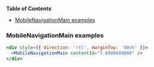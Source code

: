 <!-- START doctoc generated TOC please keep comment here to allow auto update -->

<!-- DON'T EDIT THIS SECTION, INSTEAD RE-RUN doctoc TO UPDATE -->

**Table of Contents**

* [MobileNavigationMain examples](#MobileNavigationMain-examples)

<!-- END doctoc generated TOC please keep comment here to allow auto update -->

### MobileNavigationMain examples

```jsx
<div style={{ direction: 'rtl', marginTop: '60vh' }}>
  <MobileNavigationMain contentId="7.6980689080" />
</div>
```
